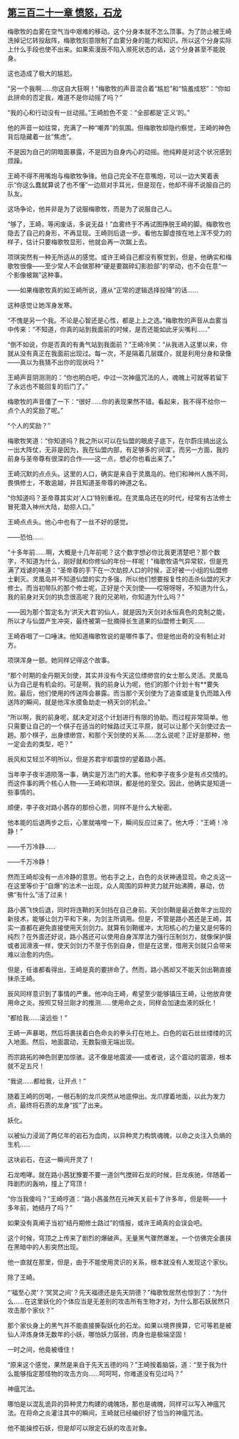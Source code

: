 ## [第三百二十一章 愤怒，石龙](https://www.xxbiquge.com/11_11207/9187522.html)


  梅歌牧的血雾在空气当中艰难的移动。这个分身本就不怎么顶事。为了防止被王崎洗掉记忆转投敌阵，梅歌牧刻意限制了血雾分身的能力和知识。所以这个分身实际上什么手段也使不出来。如果索漫辰不陷入濒死状态的话，这个分身甚至不能脱身。

  这也造成了极大的尴尬。

  “另一个我啊……你这自大狂啊！”梅歌牧的声音混合着“尴尬”和“恼羞成怒”：“你如此拼命的否定我，难道不是你动摇了吗？”

  “我的心和行动没有一丝动摇。”王崎脸色不变：“全部都是‘正义’的。”

  他的声音一如往常，充满了一种“嘲弄”的氛围。但梅歌牧却隐约察觉，王崎的神色背后隐藏着一丝“焦虑”。

  不是因为自己的阴暗面暴露，不是因为自身内心的动摇。他纯粹是对这个状况感到烦躁。

  王崎不得不用嘴炮与梅歌牧争锋。他自己完全不在意嘴炮，可以一边大笑着表示“你这么蠢就算说了也不懂”一边扇对手耳光，但是现在，他却不得不说服自己的队友。

  这场争论，他并非是为了说服梅歌牧，而是为了说服自己人。

  “够了，王崎，等闲废话，多说无益！”血雾终于不再试图挣脱王崎的脚。梅歌牧也隐去了自己的身形，不再显现。王崎则后退一步。看他左脚虚按在地上浑不受力的样子，估计只要梅歌牧显形，他就会再一次踹上去。

  项琪突然有一种无所适从的感觉。或许王崎自己都没有察觉到，但是，他确实和梅歌牧很像——至少常人不会做那种“硬是要踹碎幻影脸部”的举动，也不会在意“一个影像被踹”这种事。

  ——如果梅歌牧真的如王崎所说，遵从“正常的逻辑选择投降”的话……

  这种感觉让她浑身发寒。

  “不愧是另一个我。不论是心智还是心性，都是上上之选。”梅歌牧的声音从血雾当中传来：“不知道，你真的站到我面前的时候，是否还能如此牙尖嘴利……”

  “倒不如说，你是否真的有勇气站到我面前？”王崎冷笑：“从我进入这里以来，你就从没有真正在我面前出现过。每一次，不是隔着几层媒介，就是利用分身和录像——真以为我猜不出你的现状吗？”

  王崎声音阴测测的：“你也明白吧，中过一次神瘟咒法的人，魂魄上可就等若留下了永远也不能回复的后门了。”

  梅歌牧的声音僵了一下：“很好……你的表现果然不错。看起来，我不得不给你一点个人的奖励了呢。”

  “个人的奖励？”

  梅歌牧笑道：“你知道吗？我之所以可以在仙盟的眼皮子底下，在尔蔚庄搞出这么一出大阵仗，无非是因为，我在仙盟内部，有足够多的‘间谍’。而另一方面，我的前身与圣帝尊有很深的合作——这一点，想必你也看出来了。”

  王崎沉默的点点头。这里的人口，确实是来自于灵凰岛的。他们和神州人族不同，畏惧修士，不敢逾越，并且知道圣帝尊的神道之名。

  “你知道吗？圣帝尊其实对‘人口’特别重视。在灵凰岛还在的时代，经常有古法修士冒死潜入神州大陆，劫掠人口。”

  王崎点点头。他心中也有了一丝不好的感觉。

  ——恐怕……

  “十多年前……啊，大概是十几年前呢？这个数字想必你比我更清楚吧？那个数字，不知道为什么，刚好就和你修仙的年份一样呢！”梅歌牧语气异常软，但是充满了戏谑的味道：“圣帝尊的手下在一次劫掠人口的时候，正好被一小组的仙盟修士剿灭。灵凰岛并不知道仙盟的实力多强，所以他们想要报复性的击杀仙盟的天才修士。而当初带队的那个修士呢，正好是个天剑使——哎呀呀呀，不知道为什么，我的前身对天剑的执念很高呢？我的兄弟哟，你知道为什么吗？”

  ——因为那个暂定名为‘洪天大君’的仙人，就是因为天剑对永恒真色的克制之能，所以才与仙盟产生冲突，最终被第一批摘得长生道果的仙盟修士剿灭……

  王崎吞咽了一口唾沫。他知道梅歌牧说的是哪件事了。但是他出奇的没有制止对方。

  项琪浑身一颤。她同样记得这个故事。

  “那个时期的金丹期天剑使，其实并没有今天这位缥缈宫的女士那么灵活。灵凰岛认为自己是有机会的。可是啊，我的前身认为呢，他们的那个计划十有**要失败。最后，他们使用的传送阵会暴露。而当那个天剑使为了追查或是复仇而踏入传送阵的瞬间，就是他浑水摸鱼劫走一柄天剑的机会。”

  “所以啊，我的前身呢，就决定对这个计划进行有限的协助。而过程非常简单。他只需要让自己的一个棋子在适当的时候路过天江平原，就可以让那个天剑使过去一趟。那个棋子，出身缥缈宫，和那个天剑使的关系……怎么说呢？正好是那种，他一定会去的类型，吧？”

  辰风和艾轻兰不明所以，但是苏君宇却震惊的望着路小茜。

  当年李子夜半道陨落一事，确实是万法门的大事。他和李子夜多少是有点交情的。而这件事的两个核心人物——王崎和项琪，都是他的至交。因此，他确实是知道一些事情的。

  顺便，李子夜对路小茜存的那份心思，同样不是什么大秘密。

  他本能的后退两步之后，心里就咯噔一下，瞬间反应过来了。他大呼：“王崎！冷静！”

  ——千万冷静……

  ——千万冷静！

  然而王崎却没有一点冷静的意思。他右手之上，白色的炎状神通显现。命之炎这一在这里等价于“自爆”的法术一出现，众人周围的异种灵力就开始沸腾，暴动，仿佛“有什么”活了过来！

  路小茜飞快后退，同时将连鞘的天剑挡在自己身前。天剑剑鞘是最近数年才出现的新技术，能够让剑力平和下来，为剑主所调用。但是，不管是路小茜还是王崎，其实一直都在避免直接使用天剑剑力。就算有剑鞘缓冲，太阳核心的力量又是何等的纯烈？在外面还好说，路小茜还可以使用自身浑厚法力强行压制剑力，就像保护膜或者润滑液一样，使天剑剑力不至于伤到自身，但是在这里，借用天剑就只会带来难以治愈的内伤。

  但是，任谁都看得出，王崎是真的要拼命了。然而，路小茜却又不能天剑出鞘直接抹杀王崎。

  辰风同样意识到了事情的严重。他冲向王崎，希望至少能够镇压王崎，让他放弃使用命之炎。按照艾轻兰刚才的推测……使用命之炎，同样会加速血液的妖化！

  “都给我……滚远些！”

  王崎一声暴喝，然后将裹挟着白色命炎的拳头打在地上。白色的岩石丝丝缕缕的沉入地面。然后，地面震动，无数裂痕无端出现。

  而宗路拓的神色则更加惊骇。这不像是地震波——或者说，这个震动的震源，根本就不足五尺！

  “我说……都给我，让开点！”

  随着王崎的厉喝，一根石制的龙爪突然从地底伸出。龙爪撑着地面，以此为发力点，最终将石质的龙身“拔”了出来。

  妖化。

  以被仙力浸润了两亿年的岩石为血肉，以异种灵力构筑魂魄，以命之炎注入负熵的生机……

  这块岩石，在这一瞬间开灵了！

  石龙咆哮。就在路小茜犹豫要不要一道剑气搅碎石龙的时候，巨龙疾驰，伴随着一阵剧烈的轰响，撞上了穹顶！

  “你当我傻吗？”王崎哼道：“路小茜虽然在元神天关前卡了许多年，但是啊——十多年前，她结丹了吗？”

  如果没有真阐子当初“结丹期修士路过”的情报，或许王崎真的会误会吧。

  这个时候，穹顶之上传来了剧烈的爆破声。无量黑气骤然爆发。一个仿佛完全裹挟在黑暗中的人影突然出现。

  他一直就在那里，但是，由于不能使用灵识的关系，根本就没有人发现这个家伙。

  除了王崎。

  “‘福至心灵’？‘冥冥之间’？先天福德还是先天阴德？”梅歌牧居然也惊到了：“为什么……在这里妖化的个体应当是无差别的攻击所有生物才对，为什么那石妖居然只攻击那个家伙？”

  那个家伙身上的黑气并不能直接撕裂妖化的石龙。如果以境界换算，它可等若是被仙人淬炼身体无数年的小妖，哪怕妖力孱弱，肉身也是极端坚固！

  一时之间，他竟被缠住！

  “原来这个感觉，果然是来自于先天五德的吗？”王崎按着脑袋，道：“至于我为什么能够指定那怪物的攻击方向……呵呵呵，你难道没有见过吗？”

  神瘟咒法。

  哪怕是以混乱诡异的异种灵力构建的魂魄场，那也是魂魄，同样可以写入神瘟咒法。在将命之炎灌注其中的瞬间，王崎就已经编织好了恰当的神瘟咒法。

  他不能操控石妖，但是却可以限定石妖的攻击对象。
